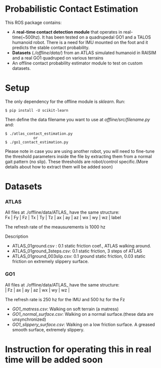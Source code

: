 # Probabilistic Contact Estimation

This ROS package contains:

* A **real-time contact detection module** that operates in real-time(~500hz). It has been tested on a quadrupedal GO1 and a TALOS humanoid robot. There is a need for IMU mounted on the foot and it predicts the stable contact probability.
* **Datasets**  (*./offline/data/*) from an ATLAS simulated humanoid in RAISIM and a real GO1 quadruped on various terrains
* An offline contact probability estimator module to test on custom datasets.

# Setup
The only dependency for the offline module is *sklearn*. Run:
```
$ pip install -U scikit-learn
```
Then define the data filename you want to use at *offline/src/filename.py* and:
```
$ ./atlas_contact_estimation.py
             or 
$ ./go1_contact_estimation.py
```
Please note in case you are using another robot, you  will need to fine-tune the threshold parameters inside the file by extracting them from a normal gait pattern (no slip). These thresholds are robot/control specific.(More details about how to extract them will be added soon)

# Datasets
### ATLAS
All files at ./offline/data/ATLAS_ have the same structure: \
Fx | Fy |  Fz | Tx | Ty | Tz | ax | ay | az | wx | wy | wz | label

The refresh rate of the meausurements is 1000 hz

Description
* ATLAS_01ground.csv : 0.1 static friction coef., ATLAS walking around. 
* ATLAS_01ground_3steps.csv: 0.1 static friction, 3 steps of ATLAS
* ATLAS_01ground_003slip.csv: 0.1 ground static friction, 0.03 static friction on extremely slippery surface.

### GO1
All files at ./offline/data/ATLAS_ have the same structure: \
| Fz | ax | ay | az | wx | wy | wz | 

The refresh rate is 250 hz for the IMU and 500 hz for the Fz 

* *GO1_matress.csv*: Walking on soft terrain (a matress)
* *GO1_normal_surface.csv*: Walking on a normal surface.(these data are unsynchronized)
* *GO1_slippery_surface.csv*: Walking on a low friction surface. A greased smooth surface, extremely slippery.

# Instruction for operating this in real time will be added soon